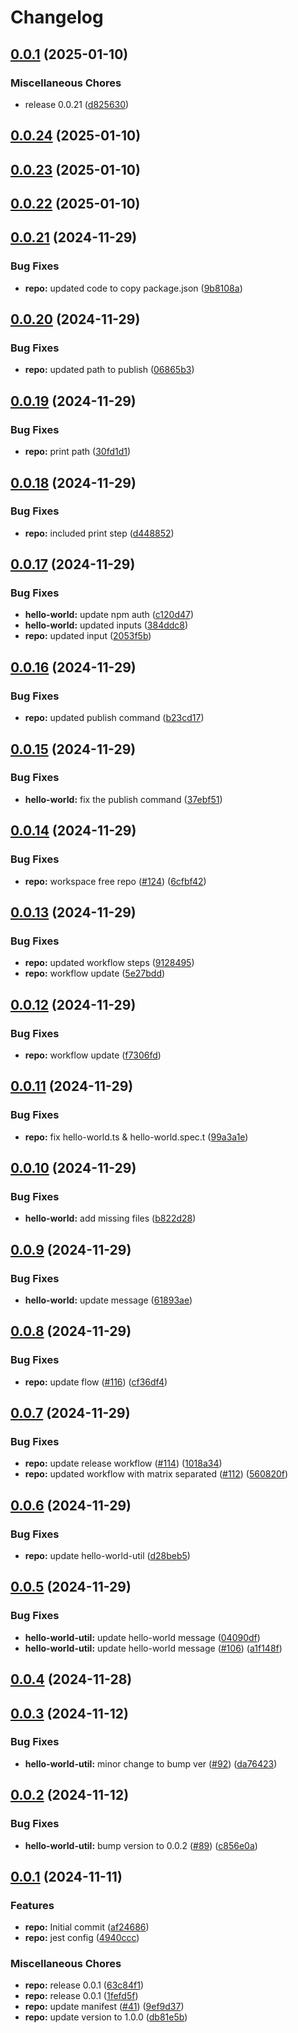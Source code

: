 # Changelog

## [0.0.1](https://github.com/iamzaker/sample-release-please-manifest/compare/hello-world-util@v0.0.24...hello-world-util@v0.0.1) (2025-01-10)


### Miscellaneous Chores

* release 0.0.21 ([d825630](https://github.com/iamzaker/sample-release-please-manifest/commit/d8256305be7e2554c50387e34e24a58800846b1f))

## [0.0.24](https://github.com/iamzaker/sample-release-please-manifest/compare/hello-world-util@v0.0.23...hello-world-util@v0.0.24) (2025-01-10)

## [0.0.23](https://github.com/iamzaker/sample-release-please-manifest/compare/hello-world-util@v0.0.22...hello-world-util@v0.0.23) (2025-01-10)

## [0.0.22](https://github.com/iamzaker/sample-release-please-manifest/compare/hello-world-util@v0.0.21...hello-world-util@v0.0.22) (2025-01-10)

## [0.0.21](https://github.com/iamzaker/sample-release-please-manifest/compare/hello-world-util@v0.0.20...hello-world-util@v0.0.21) (2024-11-29)


### Bug Fixes

* **repo:** updated code to copy package.json ([9b8108a](https://github.com/iamzaker/sample-release-please-manifest/commit/9b8108a7440293196c2cd7f2e0a976c7e3e40083))

## [0.0.20](https://github.com/iamzaker/sample-release-please-manifest/compare/hello-world-util@v0.0.19...hello-world-util@v0.0.20) (2024-11-29)


### Bug Fixes

* **repo:** updated path to publish ([06865b3](https://github.com/iamzaker/sample-release-please-manifest/commit/06865b345bb7e2588ea43be5bc55bb1eb091f770))

## [0.0.19](https://github.com/iamzaker/sample-release-please-manifest/compare/hello-world-util@v0.0.18...hello-world-util@v0.0.19) (2024-11-29)


### Bug Fixes

* **repo:** print path ([30fd1d1](https://github.com/iamzaker/sample-release-please-manifest/commit/30fd1d1686ceb65475028ca54cc315cb2dbc2c39))

## [0.0.18](https://github.com/iamzaker/sample-release-please-manifest/compare/hello-world-util@v0.0.17...hello-world-util@v0.0.18) (2024-11-29)


### Bug Fixes

* **repo:** included print step ([d448852](https://github.com/iamzaker/sample-release-please-manifest/commit/d448852071b55cdfc0d926d8651ca30b7eb704e0))

## [0.0.17](https://github.com/iamzaker/sample-release-please-manifest/compare/hello-world-util@v0.0.16...hello-world-util@v0.0.17) (2024-11-29)


### Bug Fixes

* **hello-world:** update npm auth ([c120d47](https://github.com/iamzaker/sample-release-please-manifest/commit/c120d47d27f421e7ff1f4b90b3b653b85f984db9))
* **hello-world:** updated inputs ([384ddc8](https://github.com/iamzaker/sample-release-please-manifest/commit/384ddc898dd5a4aa554cad6c7bcf9369c2ce8462))
* **repo:** updated input ([2053f5b](https://github.com/iamzaker/sample-release-please-manifest/commit/2053f5bf5314a8a2d512fa3315ea2eade360f6bb))

## [0.0.16](https://github.com/iamzaker/sample-release-please-manifest/compare/hello-world-util@v0.0.15...hello-world-util@v0.0.16) (2024-11-29)


### Bug Fixes

* **repo:** updated publish command ([b23cd17](https://github.com/iamzaker/sample-release-please-manifest/commit/b23cd17fc5e4b0b4f61a434b83f3989cf71ba68b))

## [0.0.15](https://github.com/iamzaker/sample-release-please-manifest/compare/hello-world-util@v0.0.14...hello-world-util@v0.0.15) (2024-11-29)


### Bug Fixes

* **hello-world:** fix the publish command ([37ebf51](https://github.com/iamzaker/sample-release-please-manifest/commit/37ebf5180db91b0dad95994f19d108189994450d))

## [0.0.14](https://github.com/iamzaker/sample-release-please-manifest/compare/hello-world-util@v0.0.13...hello-world-util@v0.0.14) (2024-11-29)


### Bug Fixes

* **repo:** workspace free repo ([#124](https://github.com/iamzaker/sample-release-please-manifest/issues/124)) ([6cfbf42](https://github.com/iamzaker/sample-release-please-manifest/commit/6cfbf42b293cb222887bf291a96b61930b1f5921))

## [0.0.13](https://github.com/iamzaker/sample-release-please-manifest/compare/hello-world-util@v0.0.12...hello-world-util@v0.0.13) (2024-11-29)


### Bug Fixes

* **repo:** updated workflow steps ([9128495](https://github.com/iamzaker/sample-release-please-manifest/commit/91284955db5fc83d5402957adc65e6971ffd68e9))
* **repo:** workflow update ([5e27bdd](https://github.com/iamzaker/sample-release-please-manifest/commit/5e27bddad02745a45a3e1c43ca946b913b65fc9b))

## [0.0.12](https://github.com/iamzaker/sample-release-please-manifest/compare/hello-world-util@v0.0.11...hello-world-util@v0.0.12) (2024-11-29)


### Bug Fixes

* **repo:** workflow update ([f7306fd](https://github.com/iamzaker/sample-release-please-manifest/commit/f7306fd986b16abbdc7eee7b8a622b247b92c0b4))

## [0.0.11](https://github.com/iamzaker/sample-release-please-manifest/compare/hello-world-util@v0.0.10...hello-world-util@v0.0.11) (2024-11-29)


### Bug Fixes

* **repo:** fix hello-world.ts & hello-world.spec.t ([99a3a1e](https://github.com/iamzaker/sample-release-please-manifest/commit/99a3a1e6715f6b06ead40aee40beb8553a01998b))

## [0.0.10](https://github.com/iamzaker/sample-release-please-manifest/compare/hello-world-util@v0.0.9...hello-world-util@v0.0.10) (2024-11-29)


### Bug Fixes

* **hello-world:** add missing files ([b822d28](https://github.com/iamzaker/sample-release-please-manifest/commit/b822d28961b52a3c3674031c8716c096418e9c6d))

## [0.0.9](https://github.com/iamzaker/sample-release-please-manifest/compare/hello-world-util@v0.0.8...hello-world-util@v0.0.9) (2024-11-29)


### Bug Fixes

* **hello-world:** update message ([61893ae](https://github.com/iamzaker/sample-release-please-manifest/commit/61893aeda8888ba7c452a4b91febf9a040a12b11))

## [0.0.8](https://github.com/iamzaker/sample-release-please-manifest/compare/hello-world-util@v0.0.7...hello-world-util@v0.0.8) (2024-11-29)


### Bug Fixes

* **repo:** update flow ([#116](https://github.com/iamzaker/sample-release-please-manifest/issues/116)) ([cf36df4](https://github.com/iamzaker/sample-release-please-manifest/commit/cf36df4f66fe5699a1e4ac7b1be085d5d5b86878))

## [0.0.7](https://github.com/iamzaker/sample-release-please-manifest/compare/hello-world-util@v0.0.6...hello-world-util@v0.0.7) (2024-11-29)


### Bug Fixes

* **repo:** update release workflow ([#114](https://github.com/iamzaker/sample-release-please-manifest/issues/114)) ([1018a34](https://github.com/iamzaker/sample-release-please-manifest/commit/1018a34c6021cb30854df08594c4644779fab6e4))
* **repo:** updated workflow with matrix separated ([#112](https://github.com/iamzaker/sample-release-please-manifest/issues/112)) ([560820f](https://github.com/iamzaker/sample-release-please-manifest/commit/560820f891ce81e6001009d6dc034e5daf5f8992))

## [0.0.6](https://github.com/iamzaker/sample-release-please-manifest/compare/hello-world-util@v0.0.5...hello-world-util@v0.0.6) (2024-11-29)


### Bug Fixes

* **repo:** update hello-world-util ([d28beb5](https://github.com/iamzaker/sample-release-please-manifest/commit/d28beb541e94d95b9d6c6c0451070b79c4887143))

## [0.0.5](https://github.com/iamzaker/sample-release-please-manifest/compare/hello-world-util@v0.0.4...hello-world-util@v0.0.5) (2024-11-29)


### Bug Fixes

* **hello-world-util:** update hello-world message ([04090df](https://github.com/iamzaker/sample-release-please-manifest/commit/04090df2daa6a1afcb44f8342b14b27691199549))
* **hello-world-util:** update hello-world message ([#106](https://github.com/iamzaker/sample-release-please-manifest/issues/106)) ([a1f148f](https://github.com/iamzaker/sample-release-please-manifest/commit/a1f148ffd4d19f9f59f5cbea8acdd65d89b36727))

## [0.0.4](https://github.com/iamzaker/sample-release-please-manifest/compare/hello-world-util@v0.0.3...hello-world-util@v0.0.4) (2024-11-28)

## [0.0.3](https://github.com/iamzaker/sample-release-please-manifest/compare/hello-world-util@v0.0.2...hello-world-util@v0.0.3) (2024-11-12)


### Bug Fixes

* **hello-world-util:** minor change to bump ver ([#92](https://github.com/iamzaker/sample-release-please-manifest/issues/92)) ([da76423](https://github.com/iamzaker/sample-release-please-manifest/commit/da7642312820e1e41fa7e2f99acc377e300e92c0))

## [0.0.2](https://github.com/iamzaker/sample-release-please-manifest/compare/hello-world-util@v0.0.1...hello-world-util@v0.0.2) (2024-11-12)


### Bug Fixes

* **hello-world-util:** bump version to 0.0.2 ([#89](https://github.com/iamzaker/sample-release-please-manifest/issues/89)) ([c856e0a](https://github.com/iamzaker/sample-release-please-manifest/commit/c856e0a4f43515d20e36fcb2fe0811b602524961))

## [0.0.1](https://github.com/iamzaker/sample-release-please-manifest/compare/hello-world-util-v0.0.1...hello-world-util@v0.0.1) (2024-11-11)


### Features

* **repo:** Initial commit ([af24686](https://github.com/iamzaker/sample-release-please-manifest/commit/af24686d09991c5b6e5be3196a4d5a446d67d5d0))
* **repo:** jest config ([4940ccc](https://github.com/iamzaker/sample-release-please-manifest/commit/4940ccc2b14d8f9bfba6bc2357cc7029edb559e9))


### Miscellaneous Chores

* **repo:** release 0.0.1 ([63c84f1](https://github.com/iamzaker/sample-release-please-manifest/commit/63c84f1f9b18083f3f7948aa1493b9fec5f5e938))
* **repo:** release 0.0.1 ([1fefd5f](https://github.com/iamzaker/sample-release-please-manifest/commit/1fefd5f0a9e31e25500a8b3183c776c8a23e4613))
* **repo:** update manifest ([#41](https://github.com/iamzaker/sample-release-please-manifest/issues/41)) ([9ef9d37](https://github.com/iamzaker/sample-release-please-manifest/commit/9ef9d377c76ae2b7dff009ad1d004c9297b0ff4e))
* **repo:** update version to 1.0.0 ([db81e5b](https://github.com/iamzaker/sample-release-please-manifest/commit/db81e5b0c8daa4abaa20ebffa56221d27c7e68c4))
